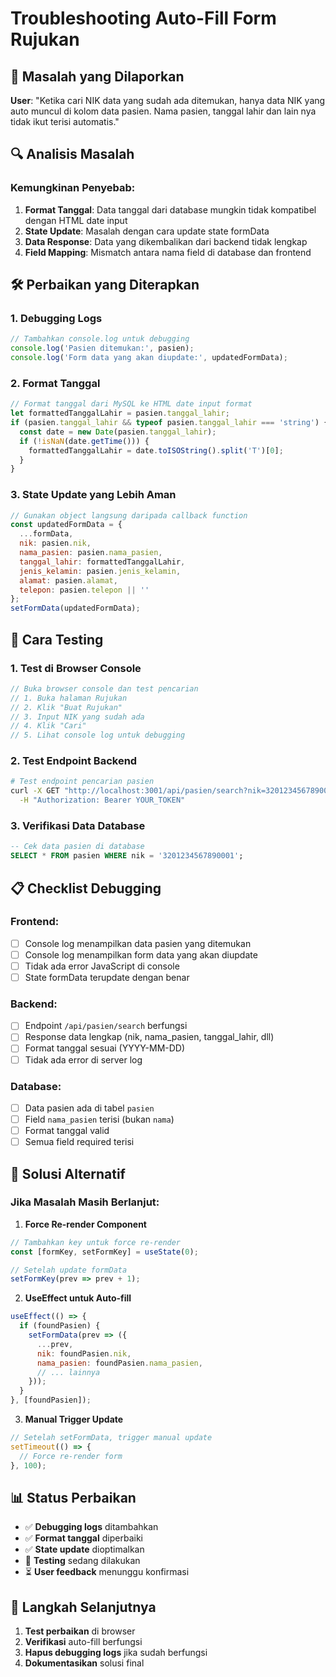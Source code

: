 # Troubleshooting Auto-Fill Form Rujukan

## 🐛 **Masalah yang Dilaporkan**

**User**: "Ketika cari NIK data yang sudah ada ditemukan, hanya data NIK yang auto muncul di kolom data pasien. Nama pasien, tanggal lahir dan lain nya tidak ikut terisi automatis."

## 🔍 **Analisis Masalah**

### **Kemungkinan Penyebab:**

1. **Format Tanggal**: Data tanggal dari database mungkin tidak kompatibel dengan HTML date input
2. **State Update**: Masalah dengan cara update state formData
3. **Data Response**: Data yang dikembalikan dari backend tidak lengkap
4. **Field Mapping**: Mismatch antara nama field di database dan frontend

## 🛠 **Perbaikan yang Diterapkan**

### **1. Debugging Logs**
```javascript
// Tambahkan console.log untuk debugging
console.log('Pasien ditemukan:', pasien);
console.log('Form data yang akan diupdate:', updatedFormData);
```

### **2. Format Tanggal**
```javascript
// Format tanggal dari MySQL ke HTML date input format
let formattedTanggalLahir = pasien.tanggal_lahir;
if (pasien.tanggal_lahir && typeof pasien.tanggal_lahir === 'string') {
  const date = new Date(pasien.tanggal_lahir);
  if (!isNaN(date.getTime())) {
    formattedTanggalLahir = date.toISOString().split('T')[0];
  }
}
```

### **3. State Update yang Lebih Aman**
```javascript
// Gunakan object langsung daripada callback function
const updatedFormData = {
  ...formData,
  nik: pasien.nik,
  nama_pasien: pasien.nama_pasien,
  tanggal_lahir: formattedTanggalLahir,
  jenis_kelamin: pasien.jenis_kelamin,
  alamat: pasien.alamat,
  telepon: pasien.telepon || ''
};
setFormData(updatedFormData);
```

## 🧪 **Cara Testing**

### **1. Test di Browser Console**
```javascript
// Buka browser console dan test pencarian
// 1. Buka halaman Rujukan
// 2. Klik "Buat Rujukan"
// 3. Input NIK yang sudah ada
// 4. Klik "Cari"
// 5. Lihat console log untuk debugging
```

### **2. Test Endpoint Backend**
```bash
# Test endpoint pencarian pasien
curl -X GET "http://localhost:3001/api/pasien/search?nik=3201234567890001" \
  -H "Authorization: Bearer YOUR_TOKEN"
```

### **3. Verifikasi Data Database**
```sql
-- Cek data pasien di database
SELECT * FROM pasien WHERE nik = '3201234567890001';
```

## 📋 **Checklist Debugging**

### **Frontend:**
- [ ] Console log menampilkan data pasien yang ditemukan
- [ ] Console log menampilkan form data yang akan diupdate
- [ ] Tidak ada error JavaScript di console
- [ ] State formData terupdate dengan benar

### **Backend:**
- [ ] Endpoint `/api/pasien/search` berfungsi
- [ ] Response data lengkap (nik, nama_pasien, tanggal_lahir, dll)
- [ ] Format tanggal sesuai (YYYY-MM-DD)
- [ ] Tidak ada error di server log

### **Database:**
- [ ] Data pasien ada di tabel `pasien`
- [ ] Field `nama_pasien` terisi (bukan `nama`)
- [ ] Format tanggal valid
- [ ] Semua field required terisi

## 🔧 **Solusi Alternatif**

### **Jika Masalah Masih Berlanjut:**

1. **Force Re-render Component**
```javascript
// Tambahkan key untuk force re-render
const [formKey, setFormKey] = useState(0);

// Setelah update formData
setFormKey(prev => prev + 1);
```

2. **UseEffect untuk Auto-fill**
```javascript
useEffect(() => {
  if (foundPasien) {
    setFormData(prev => ({
      ...prev,
      nik: foundPasien.nik,
      nama_pasien: foundPasien.nama_pasien,
      // ... lainnya
    }));
  }
}, [foundPasien]);
```

3. **Manual Trigger Update**
```javascript
// Setelah setFormData, trigger manual update
setTimeout(() => {
  // Force re-render form
}, 100);
```

## 📊 **Status Perbaikan**

- ✅ **Debugging logs** ditambahkan
- ✅ **Format tanggal** diperbaiki
- ✅ **State update** dioptimalkan
- 🔄 **Testing** sedang dilakukan
- ⏳ **User feedback** menunggu konfirmasi

## 🚀 **Langkah Selanjutnya**

1. **Test perbaikan** di browser
2. **Verifikasi** auto-fill berfungsi
3. **Hapus debugging logs** jika sudah berfungsi
4. **Dokumentasikan** solusi final

